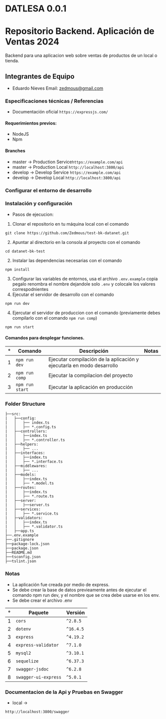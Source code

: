 # DATLESA 0.0.1

# Repositorio Backend. Aplicación de Ventas 2024

Backend para una aplicacion web sobre ventas de productos de un local o tienda.


## Integrantes de Equipo

- Eduardo Nieves Email: zedmous@gmail.com

### Especificaciones técnicas / Referencias

- Documentación oficial `https://expressjs.com/` 

#### Requerimientos previos:

- NodeJS
- Npm

#### Branches

- master -> Production Service`https://example.com/api`
- master -> Production Local ```http://localhost:3800/api```
- develop -> Develop Service `https://example.com/api`
- develop -> Develop Local ```http://localhost:3800/api```

### Configurar el entorno de desarrollo

### Instalación y configuración
- Pasos de ejecucion:

1. Clonar el repositorio en tu máquina local con el comando 
```
git clone https://github.com/Zedmous/test-bk-datanet.git
```
2. Apuntar al directorio en la consola al proyecto con el comando 
```
cd datanet-bk-test
```
2. Instalar las dependencias necesarias con el comando 
```
npm install
```
3. Configurar las variables de entornos, usa el archivo `.env.example` 
copia pegalo renombra el nombre dejandole solo `.env` y colocale los valores correspodnientes
4. Ejecutar el servidor de desarrollo con el comando 
```
npm run dev
```
4. Ejercutar el servidor de produccion con el comando (previamente debes compilarlo con el comando `npm run comp`)
```
npm run start
```

#### Comandos para desplegar funciones.

| °   | Comando             | Descripción                                                            | Notas |
| --- | ------------------- | ---------------------------------------------------------------------- | ----- |
| 1   | `npm run dev`       | Ejecutar compilación de la aplicación y ejecutarla en modo desarrollo  |
| 2   | `npm run comp`      | Ejecutar la compilacion del proyecto                                   |
| 3   | `npm run start`     | Ejecutar la aplicación en producción                                   |

### Folder Structure

```
├──src:
|   ├──config:
|   │   ├── index.ts
|   │   ├── *.config.ts
|   ├──controllers:
|   │   ├──index.ts
|   │   ├── *.controller.ts
|   ├──helpers:
|   │   ├── ...
|   ├──interfaces:
|   │   ├──index.ts
|   │   ├── *.interface.ts
|   ├──middlewares:
|   │   ├── ...
|   ├──models:
|   │   ├──index.ts
|   │   ├── *.model.ts
|   ├──routes:
|   │   ├──index.ts
|   │   ├── *.route.ts
|   ├──server:
|   │   ├──server.ts
|   ├──services:
|   │   ├── *.service.ts
|   ├─validators:
|   │   ├──index.ts
|   │   ├── *.validator.ts
|   ├──app.ts
├──.env.example
├──.gitignore
├──package-lock.json
├──package.json
├──README.md
├──tsconfig.json
├──tslint.json
```

### Notas

- La aplicación fue creada por medio de express.
- Se debe crear la base de datos previeamente antes de ejecutar el comando npm run dev, y el nombre que se crea debe usarse en los env.
- Se debe crear el archivo .env

| °   | Paquete                            | Versión         |
| --- | ---------------------------------- | --------------- |
|  1  | `cors`                             | `^2.8.5`        |
|  2  | `dotenv`                           | `^16.4.5`       |
|  3  | `express`                          | `^4.19.2`       |
|  4  | `express-validator`                | `^7.1.0`        |
|  5  | `mysql2`                           | `^3.10.1`       |
|  6  | `sequelize`                        | `^6.37.3`       |
|  7  | `swagger-jsdoc`                    | `^6.2.8`        |
|  8  | `swagger-ui-express`               | `^5.0.1`        |


### Documentacion de la Api y Pruebas en Swagger
- local -> 
```
http://localhost:3800/swagger
```
